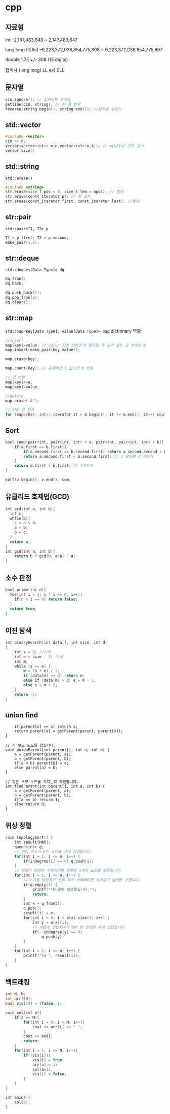 # cpp

## 자료형
int –2,147,483,648 ~ 2,147,483,647

long long (%lld) –9,223,372,036,854,775,808 ~ 9,223,372,036,854,775,807

double 1.7E +/- 308 (15 digits)

접미사 (long long) LL ex) 0LL

## 문자열
```cpp
cin.ignore(); // 입력버퍼 초기화
getline(cin, string); // 한 줄 입력
reverse(string.begin(), string.end()); //문자열 뒤집기
```

## std::vector
```cpp
#include <vector>
cin >> n;
vector<vector<int>> m(n,vector<int>(n,k)); // m[n][n] 모든 값 k
vector.size()
```

## std::string

`std::erase()`
```cpp
#include <string>
str.erase(size_t pos = 0, size_t len = npos); // 범위
str.erase(const_iterator p); // 한 글자
str.erase(const_iterator first, const_iterator last); //범위
```

## str::pair
`std::pair<T1, T2> p`

```cpp
T1 = p.first; T2 = p.second;
make_pair(1,2);
```

## str::deque
`std::deque<[Data Type]> dq`

```cpp
dq.front;
dq.back;

dq.push_back(1);
dq.pop_fron(2);
dq.clear();
```


## str::map
`std::map<key[Data Type], value[Data Type]> map`
dictionary 역할

```cpp
//insert
map[key]=value; // value 지정 안하면 0 들어감 즉 값이 없는 값 부르면 0
map.insert(make_pair(key,value));

map.erase(key);

map.count(key); // 존재하면 1 없으면 0 반환

// 값 변경
map[key]+=a;
map[key]=value;

//delete
map.erase('A');

// 모든 값 찾기
for (map<char, int>::iterator it = m.begin(); it != m.end(); it++) cout << it->first << ' ' << it->second << '\n';
```


## Sort
```cpp
bool comp(pair<int, pair<int, int> > a, pair<int, pair<int, int> > b){
    if(a.first == b.first){
        if(a.second.first == b.second.first) return a.second.second < b.second.second; // 1, 2 같으면 3작은거
        return a.second.first < b.second.first; // 1 같으면 2 작은거
    }
    return a.first < b.first; // 1작은거
} 

sort(v.begin(), v.end(), com;
```

## 유클리드 호제법(GCD)
```cpp
int gcd(int a, int b){
  int c;
  whlie(b){
    c = a % b;
    a = b;
    b = c;
  }
  return a;
}
int gcd(int a, int b){
	return b ? gcd(b, a%b) : a;
}
```

## 소수 판정
```cpp
bool prime(int n){
  for(int i = 2; i * i <= n; i++){
    if(n % i == 0) return false;
  }
  return true;
}
```

## 이진 탐색
```cpp
int binarySearch(int data[], int size, int d)
{
    int s = 0; //시작
    int e = size - 1; //끝
    int m;
    while (s <= e) {
        m = (s + e) / 2;
        if (data[m] == d) return m;
        else if (data[m] > d) e = m - 1;
        else s = m + 1;
    }
    return -1;
}
```
## union find
```cppint getParent(int parent[], int x) {
	if(parent[x] == x) return x;
	return parent[x] = getParent(parent, parent[x]);
}

// 각 부모 노드를 합칩니다. 
void unionParent(int parent[], int a, int b) {
	a = getParent(parent, a);
	b = getParent(parent, b);
	if(a < b) parent[b] = a;
	else parent[a] = b;
}

// 같은 부모 노드를 가지는지 확인합니다. 
int findParent(int parent[], int a, int b) {
	a = getParent(parent, a);
	b = getParent(parent, b);
	if(a == b) return 1;
	else return 0;
}
```


## 위상 정렬

```cpp
void topologySort() {
	int result[MAX];
	queue<int> q;
	// 진입 차수가 0인 노드를 큐에 삽입합니다. 
	for(int i = 1; i <= n; i++) {
		if(inDegree[i] == 0) q.push(i);
	}
	// 정렬이 완전히 수행되려면 정확히 n개의 노드를 방문합니다. 
	for(int i = 1; i <= n; i++) {
		// n개를 방문하기 전에 큐가 비어버리면 사이클이 발생한 것입니다. 
		if(q.empty()) {
			printf("사이클이 발생했습니다.");
			return;
		}
		int x = q.front();
		q.pop();
		result[i] = x;
		for(int i = 0; i < a[x].size(); i++) {
			int y = a[x][i];
			// 새롭게 진입차수가 0이 된 정점을 큐에 삽입합니다. 
			if(--inDegree[y] == 0)
				q.push(y);
		}
	}
	for(int i = 1; i <= n; i++) {
		printf("%d ", result[i]);
	}
}
```

## 백트래킹
```cpp
int N, M;
int arr[10];
bool vis[10] = {false, };

void sol(int a){
    if(a == M){
        for(int i = 0; i < M; i++){
            cout << arr[i] << " ";
        }
        cout << endl;
        return;
    }
    for(int i = 1; i <= N; i++){
        if(!vis[i]){
            vis[i] = true;
            arr[a] = i;
            sol(a+1);
            vis[i] = false;
        }
    }
}

int main(){
    sol(0);
}
```
